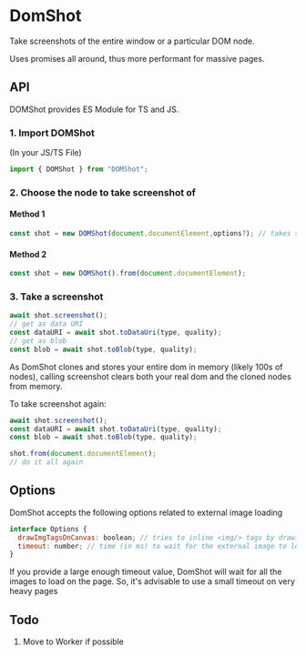 # DomShot

Take screenshots of the entire window or a particular DOM node.

Uses promises all around, thus more performant for massive pages.

## API

DOMShot provides ES Module for TS and JS.

### 1. Import DOMShot

(In your JS/TS File)

```javascript
import { DOMShot } from "DOMShot";
```

### 2. Choose the node to take screenshot of

#### Method 1

```javascript
const shot = new DOMShot(document.documentElement,options?); // takes screenshot of the entire page
```

#### Method 2

```javascript
const shot = new DOMShot().from(document.documentElement);
```

### 3. Take a screenshot

```javascript
await shot.screenshot();
// get as data URI
const dataURI = await shot.toDataUri(type, quality);
// get as blob
const blob = await shot.toBlob(type, quality);
```

As DomShot clones and stores your entire dom in memory (likely 100s of nodes), calling screenshot clears both your real dom
and the cloned nodes from memory. 

To take screenshot again:

```javascript
await shot.screenshot();
const dataURI = await shot.toDataUri(type, quality);
const blob = await shot.toBlob(type, quality);

shot.from(document.documentElement);
// do it all again

```

## Options

DomShot accepts the following options related to external image loading

```javascript
interface Options {
  drawImgTagsOnCanvas: boolean; // tries to inline <img/> tags by drawing them on a canvas
  timeout: number; // time (in ms) to wait for the external image to load defaults to 5 seconds
}
```

If you provide a large enough timeout value, DomShot will wait for all the images to load on the page.
So, it's advisable to use a small timeout on very heavy pages

## Todo

1. Move to Worker if possible
